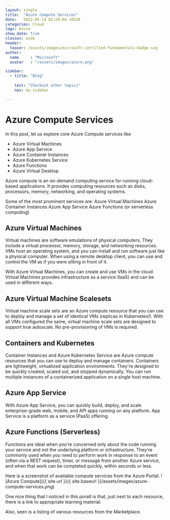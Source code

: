 ```yaml
---
layout: single
title:  "Azure Compute Services"
date:   2022-05-14 02:59:04 +0530
categories: Cloud
tags: Azure
show_date: true
classes: wide
header:
  teaser: /assets/images/microsoft-certified-fundamentals-badge.svg
author:
  name     : "Microsoft"
  avatar   : "/assets/images/azure.png"

sidebar:
  - title: "Blog"
   
    text: "Checkout other topics"
    nav: my-sidebar

---
```

# Azure Compute Services
In this post, let us explore core Azure Compute services like
-  Azure Virtual Machines
-  Azure App Service
-  Azure Container Instances 
-  Azure Kubernetes Service
-  Azure Functions
-  Azure Virtual Desktop

Azure compute is an on-demand computing service for running cloud-based applications. It provides computing resources such as disks, processors, memory, networking, and operating systems. 

Some of the most prominent services are:
Azure Virtual Machines
Azure Container Instances
Azure App Service
Azure Functions (or serverless computing)

## Azure Virtual Machines
Virtual machines are software emulations of physical computers. They include a virtual processor, memory, storage, and networking resources. VMs host an operating system, and you can install and run software just like a physical computer. When using a remote desktop client, you can use and control the VM as if you were sitting in front of it.

With Azure Virtual Machines, you can create and use VMs in the cloud. Virtual Machines provides infrastructure as a service (IaaS) and can be used in different ways. 

## Azure Virtual Machine Scalesets
Virtual machine scale sets are an Azure compute resource that you can use to deploy and manage a set of identical VMs (replicas in Kubernetes!). With all VMs configured the same, virtual machine scale sets are designed to support true autoscale. No pre-provisioning of VMs is required.

## Containers and Kubernetes
Container Instances and Azure Kubernetes Service are Azure compute resources that you can use to deploy and manage containers. Containers are lightweight, virtualized application environments. They're designed to be quickly created, scaled out, and stopped dynamically. You can run multiple instances of a containerized application on a single host machine.

## Azure App Service
With Azure App Service, you can quickly build, deploy, and scale enterprise-grade web, mobile, and API apps running on any platform. 
App Service is a platform as a service (PaaS) offering.

## Azure Functions (Serverless)
Functions are ideal when you're concerned only about the code running your service and not the underlying platform or infrastructure. They're commonly used when you need to perform work in response to an event (often via a REST request), timer, or message from another Azure service, and when that work can be completed quickly, within seconds or less.

Here is a screenshot of available compute services from the Azure Portal.
![Azure Compute]({{ site.url }}{{ site.baseurl }}/assets/images/azure-compute-services.png)

One nice thing that I noticed in this poratl is that, just next to each resource, there is a link to appropriate learning material.

Also, seen is a listing of various resources from the Marketplace.
